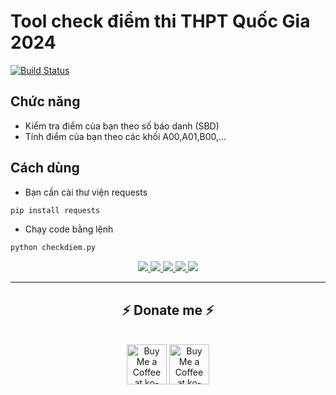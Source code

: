 # Tool check điểm thi THPT Quốc Gia 2024

[![Build Status](https://travis-ci.org/joemccann/dillinger.svg?branch=master)](https://www.python.org/)

## Chức năng

- Kiểm tra điểm của bạn theo số báo danh (SBD)
- Tính điểm của bạn theo các khối A00,A01,B00,...

## Cách dùng

- Bạn cần cài thư viện requests
```sh
pip install requests
```
- Chạy code bằng lệnh

```sh
python checkdiem.py
```

<div align="center"> 
  <a href="mailto:dhoang1234sp@gmail.com">
    <img src="https://img.shields.io/badge/Gmail-333333?style=for-the-badge&logo=gmail&logoColor=red" />
  </a>
  <a href="https://www.linkedin.com/in/hoangcoderr/" target="_blank">
    <img src="https://img.shields.io/badge/LinkedIn-0077B5?style=for-the-badge&logo=linkedin&logoColor=white" target="_blank" />
  </a>
  <a href="https://www.facebook.com/hoangkev1n" target="_blank">
     <img src="https://img.shields.io/badge/Facebook-1877F2?style=for-the-badge&logo=facebook&logoColor=white" target="_blank" /> <!-- sqlite, safari, google-chrome are other good icon options -->
       <a href=https://www.tiktok.com/@hoangcoderr" target="_blank">
     <img src="https://img.shields.io/badge/TikTok-000000?style=for-the-badge&logo=tiktok&logoColor=white" target="_blank" /> <!-- sqlite, safari, google-chrome are other good icon options -->
       <a href="https://www.youtube.com/@hoangcoderr">
     <img src="https://img.shields.io/badge/YouTube-FF0000?style=for-the-badge&logo=youtube&logoColor=white" target="_blank" /> <!-- sqlite, safari, google-chrome are other good icon options -->
  </a>
</div>
<hr/>
<h2 align="center">⚡ Donate me ⚡</h2>
<br/>

<div align="center">
<a href='https://nhantien.momo.vn/0854975357' target='_blank'><img height='64' style='border:0px;height:64px;' src='https://storage.ko-fi.com/cdn/kofi1.png?v=3' border='0' alt='Buy Me a Coffee at ko-fi.com' /></a>
<a href='https://raw.githubusercontent.com/hoangcoderr/hoangcoderr/main/z5567468004892_d714aaaea30752790e4fa4d80d1814d9.jpg' target='_blank'><img height='64' style='border:0px;height:64px;' src='https://badge.bankhub.dev/status.svg?serviceName=vietcombank-digibank-web-personal&style=for-the-badge' border='0' alt='Buy Me a Coffee at ko-fi.com' /></a>
</div>

<br/>


